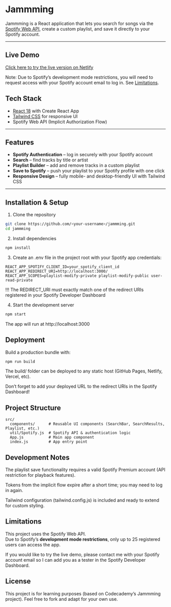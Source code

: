# Jammming 

Jammming is a React application that lets you search for songs via the [Spotify Web API](https://developer.spotify.com/documentation/web-api/), create a custom playlist, and save it directly to your Spotify account.

---

## Live Demo
[Click here to try the live version on Netlify](https://mapadujammming.netlify.app)

Note: Due to Spotify’s development mode restrictions, you will need to request access with your Spotify account email to log in. See [Limitations](#limitations).

## Tech Stack
- [React 18](https://react.dev/) with Create React App
- [Tailwind CSS](https://tailwindcss.com/) for responsive UI
- Spotify Web API (Implicit Authorization Flow)


---

## Features
- **Spotify Authentication** – log in securely with your Spotify account  
- **Search** – find tracks by title or artist  
- **Playlist Builder** – add and remove tracks in a custom playlist  
- **Save to Spotify** – push your playlist to your Spotify profile with one click
- **Responsive Design** – fully mobile- and desktop-friendly UI with Tailwind CSS 

---

## Installation & Setup

1. Clone the repository
```bash
git clone https://github.com/<your-username>/jammming.git
cd jammming
```

2. Install dependencies
```bash
npm install
```

3. Create an .env file in the project root with your Spotify app credentials:
```env
REACT_APP_SPOTIFY_CLIENT_ID=your_spotify_client_id
REACT_APP_REDIRECT_URI=http://localhost:3000/
REACT_APP_SCOPES=playlist-modify-private playlist-modify-public user-read-private
```
!!! The REDIRECT_URI must exactly match one of the redirect URIs registered in your Spotify Developer Dashboard

4. Start the development server
```bash
npm start
```

The app will run at http://localhost:3000


## Deployment

Build a production bundle with:

```bash
npm run build
```

The build/ folder can be deployed to any static host (GitHub Pages, Netlify, Vercel, etc).

Don’t forget to add your deployed URL to the redirect URIs in the Spotify Dashboard!

## Project Structure

```text
src/
  components/      # Reusable UI components (SearchBar, SearchResults, Playlist, etc.)
  util/Spotify.js  # Spotify API & authentication logic
  App.js           # Main app component
  index.js         # App entry point
```

## Development Notes

The playlist save functionality requires a valid Spotify Premium account (API restriction for playback features).

Tokens from the implicit flow expire after a short time; you may need to log in again.

Tailwind configuration (tailwind.config.js) is included and ready to extend for custom styling.

## Limitations

This project uses the Spotify Web API.  
Due to Spotify’s **development mode restrictions**, only up to 25 registered users can access the app.  

If you would like to try the live demo, please contact me with your Spotify account email so I can add you as a tester in the Spotify Developer Dashboard.


## License

This project is for learning purposes (based on Codecademy’s Jammming project).
Feel free to fork and adapt for your own use.
